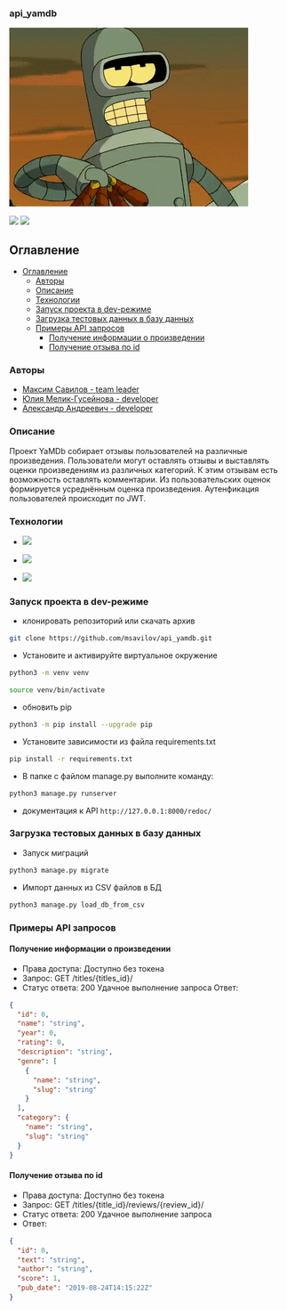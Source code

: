 
### api_yamdb

![githab](https://raw.githubusercontent.com/Zolibot/Interview_of_a_real_fighter/main/bender.gif)


![](https://img.shields.io/badge/license-MIT-green)
![](https://img.shields.io/badge/Powered%20by-Python3.9-green)


## Оглавление

- [Оглавление](#оглавление)
  - [Авторы](#авторы)
  - [Описание](#описание)
  - [Технологии](#технологии)
  - [Запуск проекта в dev-режиме](#запуск-проекта-в-dev-режиме)
  - [Загрузка тестовых данных в базу данных](#загрузка-тестовых-данных-в-базу-данных)
  - [Примеры API запросов](#примеры-api-запросов)
    - [Получение информации о произведении](#получение-информации-о-произведении)
    - [Получение отзыва по id](#получение-отзыва-по-id)

### Авторы

- [Максим Савилов - team leader](https://github.com/msavilov/)
- [Юлия Мелик-Гусейнова - developer](https://github.com/JuliaM-G)
- [Александр Андреевич - developer](https://github.com/Zolibot)

### Описание

Проект YaMDb собирает отзывы пользователей на различные произведения.
Пользователи могут оставлять отзывы и выставлять оценки произведениям из 
различных категорий. К этим отзывам есть возможность оставлять комментарии.
Из пользовательских оценок формируется усреднённым оценка произведения.
Аутенфикация пользователей происходит по JWT.

### Технологии

- ![](https://img.shields.io/badge/Python-3.9-brightgreen)

- ![](https://img.shields.io/badge/Django-3.2-brightgreen)

- ![](https://img.shields.io/badge/djangorestframework-3.12.4-brightgreen)

### Запуск проекта в dev-режиме

- клонировать репозиторий или скачать архив

```bash
git clone https://github.com/msavilov/api_yamdb.git
```

- Установите и активируйте виртуальное окружение

```bash
python3 -m venv venv
```

```bash
source venv/bin/activate
```

- обновить pip

```bash
python3 -m pip install --upgrade pip
```

- Установите зависимости из файла requirements.txt

```bash
pip install -r requirements.txt
```

- В папке с файлом manage.py выполните команду:

```bash
python3 manage.py runserver
```

- документация к API ``http://127.0.0.1:8000/redoc/``

### Загрузка тестовых данных в базу данных

- Запуск миграций
```bash
python3 manage.py migrate
```
- Импорт данных из CSV файлов в БД
```bash
python3 manage.py load_db_from_csv
```

### Примеры API запросов

#### Получение информации о произведении
- Права доступа: Доступно без токена
- Запрос: GET /titles/{titles_id}/
- Статус ответа: 200 Удачное выполнение запроса
Ответ:
```json
{
  "id": 0,
  "name": "string",
  "year": 0,
  "rating": 0,
  "description": "string",
  "genre": [
    {
      "name": "string",
      "slug": "string"
    }
  ],
  "category": {
    "name": "string",
    "slug": "string"
  }
}
```

#### Получение отзыва по id
- Права доступа: Доступно без токена
- Запрос: GET /titles/{title_id}/reviews/{review_id}/
- Статус ответа: 200 Удачное выполнение запроса
- Ответ:
  
```json
{
  "id": 0,
  "text": "string",
  "author": "string",
  "score": 1,
  "pub_date": "2019-08-24T14:15:22Z"
}
```
